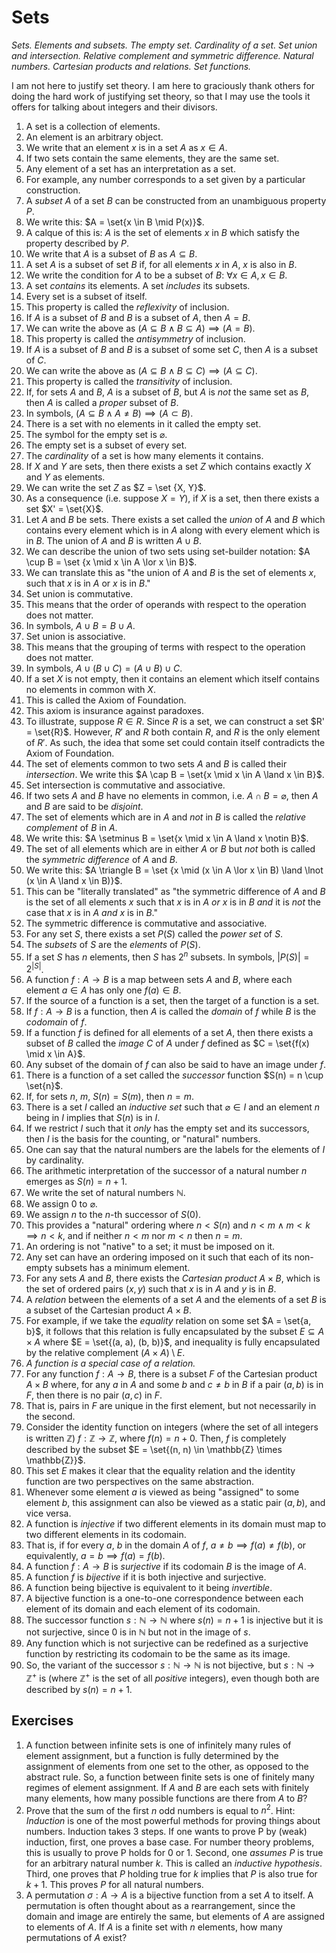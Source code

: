 # Sets

*Sets. Elements and subsets. The empty set. Cardinality of a set. Set union and intersection. Relative complement and symmetric difference. Natural numbers. Cartesian products and relations. Set functions.*

I am not here to justify set theory. I am here to graciously thank others for doing the hard work of justifying set theory, so that I may use the tools it offers for talking about integers and their divisors.

1. A set is a collection of elements.
2. An element is an arbitrary object.
3. We write that an element $x$ is in a set $A$ as $x \in A$.
4. If two sets contain the same elements, they are the same set.
5. Any element of a set has an interpretation as a set.
6. For example, any number corresponds to a set given by a particular construction.
7. A *subset* $A$ of a set $B$ can be constructed from an unambiguous property $P$.
8. We write this: $A = \set{x \in B \mid P(x)}$.
9. A calque of this is: $A$ is the set of elements $x$ in $B$ which satisfy the property described by $P$.
10. We write that $A$ is a subset of $B$ as $A \subseteq B$.
11. A set $A$ is a subset of set $B$ if, for all elements $x$ in $A$, $x$ is also in $B$.
12. We write the condition for $A$ to be a subset of $B$: $\forall{x} \in A, x \in B$.
13. A set *contains* its elements. A set *includes* its subsets.
14. Every set is a subset of itself.
15. This property is called the *reflexivity* of inclusion.
16. If $A$ is a subset of $B$ and $B$ is a subset of $A$, then $A=B$.
17. We can write the above as $(A \subseteq B \land B \subseteq A)\implies (A = B)$.
18. This property is called the *antisymmetry* of inclusion.
19. If $A$ is a subset of $B$ and $B$ is a subset of some set $C$, then $A$ is a subset of $C$.
20. We can write the above as $(A \subseteq B \land B \subseteq C)\implies(A \subseteq C)$.
21. This property is called the *transitivity* of inclusion.
22. If, for sets $A$ and $B$, $A$ is a subset of $B$, but $A$ is *not* the same set as $B$, then $A$ is called a *proper* subset of $B$.
23. In symbols, $(A \subseteq B \land A \neq B)\implies(A \subset B)$.
24. There is a set with no elements in it called the empty set.
25. The symbol for the empty set is $\varnothing$.
26. The empty set is a subset of every set.
27. The *cardinality* of a set is how many elements it contains.
28. If $X$ and $Y$ are sets, then there exists a set $Z$ which contains exactly $X$ and $Y$ as elements.
29. We can write the set $Z$ as $Z = \set {X, Y}$.
30. As a consequence (i.e. suppose $X=Y$), if $X$ is a set, then there exists a set $X' = \set{X}$.
31. Let $A$ and $B$ be sets. There exists a set called the *union* of $A$ and $B$ which contains every element which is in $A$ along with every element which is in $B$. The union of $A$ and $B$ is written $A \cup B$.
32. We can describe the union of two sets using set-builder notation: $A \cup B = \set {x \mid x \in A \lor x \in B}$.
33. We can translate this as "the union of $A$ and $B$ is the set of elements $x$, such that $x$ is in $A$ or $x$ is in $B$."
34. Set union is commutative.
35. This means that the order of operands with respect to the operation does not matter.
36. In symbols, $A \cup B = B \cup A$.
37. Set union is associative.
38. This means that the grouping of terms with respect to the operation does not matter.
39. In symbols, $A \cup (B \cup C) = (A \cup B) \cup C$.
40. If a set $X$ is not empty, then it contains an element which itself contains no elements in common with $X$.
41. This is called the Axiom of Foundation.
42. This axiom is insurance against paradoxes.
43. To illustrate, suppose $R \in R$. Since $R$ is a set, we can construct a set $R' = \set{R}$. However, $R'$ and $R$ both contain $R$, and $R$ is the only element of $R'$. As such, the idea that some set could contain itself contradicts the Axiom of Foundation.
44. The set of elements common to two sets $A$ and $B$ is called their *intersection*. We write this $A \cap B = \set{x \mid x \in A \land x \in B}$.
45. Set intersection is commutative and associative.
46. If two sets $A$ and $B$ have no elements in common, i.e. $A \cap B = \varnothing$, then $A$ and $B$ are said to be *disjoint*.
47. The set of elements which are in $A$ and *not* in $B$ is called the *relative complement* of $B$ in $A$.
48. We write this: $A \setminus B = \set{x \mid x \in A \land x \notin B}$.
49. The set of all elements which are in either $A$ or $B$ but *not* both is called the *symmetric difference* of $A$ and $B$.
50. We write this: $A \triangle B = \set {x \mid (x \in A \lor x \in B) \land \lnot (x \in A \land x \in B)}$.
51. This can be "literally translated" as "the symmetric difference of $A$ and $B$ is the set of all elements $x$ such that $x$ is in $A$ *or* $x$ is in $B$ *and* it is *not* the case that $x$ is in $A$  *and* $x$ is in $B$."
52. The symmetric difference is commutative and associative.
53. For any set $S$, there exists a set $P(S)$ called the *power set* of $S$.
54. The *subsets* of $S$ are the *elements* of $P(S)$.
55. If a set $S$ has $n$ elements, then $S$ has $2^n$ subsets. In symbols, $|P(S)| = 2^{|S|}$.
56. A function $f: A \to B$ is a map between sets $A$ and $B$, where each element $a \in A$ has only one $f(a) \in B$.
57. If the source of a function is a set, then the target of a function is a set.
58. If $f: A \to B$ is a function, then $A$ is called the *domain* of $f$ while $B$ is the *codomain* of $f$.
59. If a function $f$ is defined for all elements of a set $A$, then there exists a subset of $B$ called the *image* $C$ of $A$ under $f$ defined as $C = \set{f(x) \mid x \in A}$.
60. Any subset of the domain of $f$ can also be said to have an image under $f$.
61. There is a function of a set called the *successor* function $S(n) = n \cup \set{n}$.
62. If, for sets $n$, $m$, $S(n) = S(m)$, then $n = m$.
63. There is a set $I$ called an *inductive set* such that $\varnothing \in I$ and an element $n$ being in $I$ implies that $S(n)$ is in $I$.
64. If we restrict $I$ such that it *only* has the empty set and its successors, then $I$ is the basis for the counting, or "natural" numbers.
65. One can say that the natural numbers are the labels for the elements of $I$ by cardinality.
66. The arithmetic interpretation of the successor of a natural number $n$ emerges as $S(n) = n + 1$.
67. We write the set of natural numbers $\mathbb{N}$.
68. We assign $0$ to $\varnothing$.
69. We assign $n$ to the $n$-th successor of $S(0)$.
70. This provides a "natural" ordering where $n < S(n)$ and $n < m \land m < k \implies n < k$, and if neither $n < m$ nor $m < n$ then $n = m$.
71. An ordering is not "native" to a set; it must be imposed on it.
72. Any set can have an ordering imposed on it such that each of its non-empty subsets has a minimum element.
73. For any sets $A$ and $B$, there exists the *Cartesian product* $A \times B$, which is the set of ordered pairs $(x,  y)$ such that $x$ is in $A$ and $y$ is in $B$.
74. A *relation* between the elements of a set $A$ and the elements of a set $B$ is a subset of the Cartesian product $A \times B$.
75. For example, if we take the *equality* relation on some set $A = \set{a, b}$, it follows that this relation is fully encapsulated by the subset $E \subseteq A \times A$ where $E = \set{(a, a), (b, b)}$, and inequality is fully encapsulated by the relative complement $(A \times A) \setminus E$.
76. *A function is a special case of a relation.*
77. For any function $f: A \to B$, there is a subset $F$ of the Cartesian product $A \times B$ where, for any $a$ in $A$ and some $b$ and $c \neq b$ in $B$ if a pair $(a, b)$ is in $F$, then there is no pair $(a, c)$ in $F$.
78. That is, pairs in $F$ are unique in the first element, but not necessarily in the second.
79. Consider the identity function on integers (where the set of all integers is written $\mathbb{Z}$) $f: \mathbb{Z} \to \mathbb{Z}$, where $f(n) = n + 0$. Then, $f$ is completely described by the subset $E = \set{(n, n) \in \mathbb{Z} \times \mathbb{Z}}$.
80. This set $E$ makes it clear that the equality relation and the identity function are two perspectives on the same abstraction.
81. Whenever some element $a$ is viewed as being "assigned" to some element $b$, this assignment can also be viewed as a static pair $(a, b)$, and vice versa.
82. A function is *injective* if two different elements in its domain must map to two different elements in its codomain.
83. That is, if for every $a$, $b$ in the domain $A$ of $f$, $a \neq b \implies f(a) \neq f(b)$, or equivalently, $a = b \implies f(a) = f(b)$.
84. A function $f : A \to B$ is *surjective* if its codomain $B$ is the image of $A$.
85. A function $f$ is *bijective* if it is both injective and surjective.
86. A function being bijective is equivalent to it being *invertible*.
87. A bijective function is a one-to-one correspondence between each element of its domain and each element of its codomain.
88. The successor function $s : \mathbb{N} \to \mathbb{N}$ where $s(n) = n + 1$ is injective but it is not surjective, since $0$ is in $\mathbb{N}$ but not in the image of $s$.
89. Any function which is not surjective can be redefined as a surjective function by restricting its codomain to be the same as its image.
90. So, the variant of the successor $s : \mathbb{N} \to \mathbb{N}$ is not bijective, but $s : \mathbb{N} \to \mathbb{Z}^{+}$ is (where $\mathbb{Z}^{+}$ is the set of all *positive* integers), even though both are described by $s(n) = n + 1$.

## Exercises

1. A function between infinite sets is one of infinitely many rules of element assignment, but a function is fully determined by the assignment of elements from one set to the other, as opposed to the abstract rule. So, a function between finite sets is one of finitely many regimes of element assignment. If $A$ and $B$ are each sets with finitely many elements, how many possible functions are there from $A$ to $B$?
2. Prove that the sum of the first $n$ odd numbers is equal to $n^2$. Hint: *Induction* is one of the most powerful methods for proving things about numbers. Induction takes 3 steps. If one wants to prove P by (weak) induction, first, one proves a base case. For number theory problems, this is usually to prove P holds for 0 or 1. Second, one *assumes* $P$ is true for an arbitrary natural number $k$. This is called an *inductive hypothesis*. Third, one proves that $P$ holding true for $k$ implies that $P$ is also true for $k + 1$. This proves $P$ for all natural numbers.
3. A permutation $\sigma : A \to A$ is a bijective function from a set $A$ to itself. A permutation is often thought about as a rearrangement, since the domain and image are entirely the same, but elements of $A$ are assigned to elements of $A$. If $A$ is a finite set with $n$ elements, how many permutations of $A$ exist?
